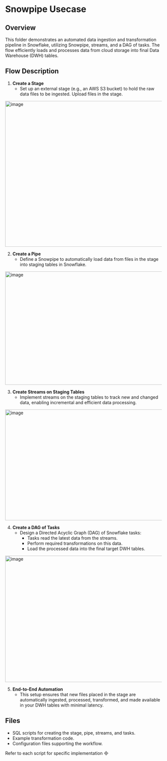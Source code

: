 # Snowpipe Usecase

## Overview

This folder demonstrates an automated data ingestion and transformation pipeline in Snowflake, utilizing Snowpipe, streams, and a DAG of tasks. The flow efficiently loads and processes data from cloud storage into final Data Warehouse (DWH) tables.

## Flow Description

1. **Create a Stage**
   - Set up an external stage (e.g., an AWS S3 bucket) to hold the raw data files to be ingested. Upload files in the stage.
<img width="961" height="467" alt="image" src="https://github.com/user-attachments/assets/d63af1e7-94c2-4bb2-9823-5aaae4cb7e49" />

2. **Create a Pipe**
   - Define a Snowpipe to automatically load data from files in the stage into staging tables in Snowflake.
<img width="948" height="363" alt="image" src="https://github.com/user-attachments/assets/7fa77bfa-d842-46ec-b58c-5d9521b8ba6f" />

3. **Create Streams on Staging Tables**
   - Implement streams on the staging tables to track new and changed data, enabling incremental and efficient data processing.
<img width="945" height="355" alt="image" src="https://github.com/user-attachments/assets/e81f6f34-f1ba-4e0a-941e-cf6435205307" />

4. **Create a DAG of Tasks**
   - Design a Directed Acyclic Graph (DAG) of Snowflake tasks:
     - Tasks read the latest data from the streams.
     - Perform required transformations on this data.
     - Load the processed data into the final target DWH tables.
<img width="731" height="405" alt="image" src="https://github.com/user-attachments/assets/2de7503e-36b6-4f6e-bbca-cc9831de0d96" />

5. **End-to-End Automation**
   - This setup ensures that new files placed in the stage are automatically ingested, processed, transformed, and made available in your DWH tables with minimal latency.

## Files

- SQL scripts for creating the stage, pipe, streams, and tasks.
- Example transformation code.
- Configuration files supporting the workflow.

Refer to each script for specific implementation

